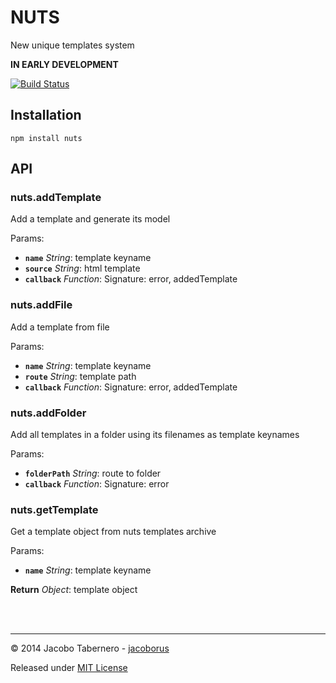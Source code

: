 NUTS
====

New unique templates system

**IN EARLY DEVELOPMENT**

[![Build Status](https://travis-ci.org/jacoborus/nuts.svg?branch=master)](https://travis-ci.org/jacoborus/nuts)

Installation
------------

```
npm install nuts
```


API
---

### nuts.addTemplate

Add a template and generate its model

Params:

- **`name`** *String*: template keyname
- **`source`** *String*: html template
- **`callback`** *Function*: Signature: error, addedTemplate


### nuts.addFile

Add a template from file

Params:

- **`name`** *String*: template keyname
- **`route`** *String*: template path
- **`callback`** *Function*: Signature: error, addedTemplate



### nuts.addFolder

Add all templates in a folder using its filenames as template keynames

Params:

- **`folderPath`** *String*: route to folder
- **`callback`** *Function*: Signature: error



### nuts.getTemplate

Get a template object from nuts templates archive

Params:

- **`name`** *String*: template keyname

**Return** *Object*: template object


<br><br>

---

© 2014 Jacobo Tabernero - [jacoborus](https://github.com/jacoborus)

Released under [MIT License](https://raw.github.com/jacoborus/nuts/master/LICENSE)
